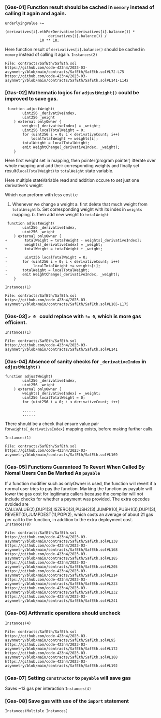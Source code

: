 ### [Gas-01] Function result should be cached in ```memory``` instead of calling it again and again.
```solidity
underlyingValue +=
                (derivatives[i].ethPerDerivative(derivatives[i].balance()) *  
                    derivatives[i].balance()) /
                10 ** 18;
```
Here function result of ```derivatives[i].balance()``` should be cached in ```memory``` instead of calling it again.
```Instances(2)```
```
File: contracts/SafEth/SafEth.sol
https://github.com/code-423n4/2023-03-asymmetry/blob/main/contracts/SafEth/SafEth.sol#L72-L75
https://github.com/code-423n4/2023-03-asymmetry/blob/main/contracts/SafEth/SafEth.sol#L141-L142
```

### [Gas-02] Mathematic logics for ```adjustWeight()``` could be improved to save gas.
```solidity
 function adjustWeight(
        uint256 _derivativeIndex, 
        uint256 _weight
    ) external onlyOwner {  
        weights[_derivativeIndex] = _weight;
        uint256 localTotalWeight = 0;
        for (uint256 i = 0; i < derivativeCount; i++) 
            localTotalWeight += weights[i]; 
        totalWeight = localTotalWeight;
        emit WeightChange(_derivativeIndex, _weight); 
    }
```
Here first weight set in mapping, then pointer(program pointer) itterate over whole mapping and add their corresponding weights and finally set result(```localTotalWeight```) to ```totalWeight``` state variable.

Here multiple stateVariable read and addition occure to set just one derivative's weight

Which can preform with less cost i.e
1. Whenever we change a weight
     a. first delete that much weight from ```totalWeight```
     b. Set corresponding weight with its index in ```weights``` mapping. 
     b. then add new weight to ```totalWeight```

```solidity
 function adjustWeight(
        uint256 _derivativeIndex, 
        uint256 _weight
    ) external onlyOwner {  
+        totalWeight = totalWeight - weights[_derivativeIndex];
         weights[_derivativeIndex] = _weight;
+        totalWeight = totalWeight + _weight;

-        uint256 localTotalWeight = 0;
-       for (uint256 i = 0; i < derivativeCount; i++) 
-            localTotalWeight += weights[i]; 
-       totalWeight = localTotalWeight;
-       emit WeightChange(_derivativeIndex, _weight); 
    }
```
```Instances(1)```
```
File: contracts/SafEth/SafEth.sol
https://github.com/code-423n4/2023-03-asymmetry/blob/main/contracts/SafEth/SafEth.sol#L165-L175
```

### [Gas-03] ```> 0 ``` could replace with ```!= 0```, which is more gas efficient.
```Instances(1)```
```
File: contracts/SafEth/SafEth.sol
https://github.com/code-423n4/2023-03-asymmetry/blob/main/contracts/SafEth/SafEth.sol#L141
```

### [Gas-04] Absence of sanity checks for ```_derivativeIndex``` in ```adjustWeight()```
```solidity
function adjustWeight(
        uint256 _derivativeIndex, 
        uint256 _weight
    ) external onlyOwner {  
        weights[_derivativeIndex] = _weight;
        uint256 localTotalWeight = 0;
        for (uint256 i = 0; i < derivativeCount; i++)

        ......
        ......
```
There should be a check that ensure value pair for```weights[_derivativeIndex]``` mapping exists, before making further calls.

```Instances(1)```
```
File: contracts/SafEth/SafEth.sol
https://github.com/code-423n4/2023-03-asymmetry/blob/main/contracts/SafEth/SafEth.sol#L169
```

### [Gas-05] Functions Guaranteed To Revert When Called By Nomal Users Can Be Marked As ```payable```
If a function modifier such as onlyOwner is used, the function will revert if a normal user tries to pay the function. Marking the function as payable will lower the gas cost for legitimate callers because the compiler will not include checks for whether a payment was provided. The extra opcodes avoided are CALLVALUE(2),DUP1(3),ISZERO(3),PUSH2(3),JUMPI(10),PUSH1(3),DUP1(3),REVERT(0),JUMPDEST(1),POP(2), which costs an average of about 21 gas per call to the function, in addition to the extra deployment cost.
```Instances(8)```
```
File: contracts/SafEth/SafEth.sol
https://github.com/code-423n4/2023-03-asymmetry/blob/main/contracts/SafEth/SafEth.sol#L138
https://github.com/code-423n4/2023-03-asymmetry/blob/main/contracts/SafEth/SafEth.sol#L168
https://github.com/code-423n4/2023-03-asymmetry/blob/main/contracts/SafEth/SafEth.sol#L185
https://github.com/code-423n4/2023-03-asymmetry/blob/main/contracts/SafEth/SafEth.sol#L205
https://github.com/code-423n4/2023-03-asymmetry/blob/main/contracts/SafEth/SafEth.sol#L214
https://github.com/code-423n4/2023-03-asymmetry/blob/main/contracts/SafEth/SafEth.sol#L223
https://github.com/code-423n4/2023-03-asymmetry/blob/main/contracts/SafEth/SafEth.sol#L232
https://github.com/code-423n4/2023-03-asymmetry/blob/main/contracts/SafEth/SafEth.sol#L241
```

### [Gas-06] Arithmatic operations should uncheck
```Instances(4)```
```
File: contracts/SafEth/SafEth.sol
https://github.com/code-423n4/2023-03-asymmetry/blob/main/contracts/SafEth/SafEth.sol#L95
https://github.com/code-423n4/2023-03-asymmetry/blob/main/contracts/SafEth/SafEth.sol#L172
https://github.com/code-423n4/2023-03-asymmetry/blob/main/contracts/SafEth/SafEth.sol#L188
https://github.com/code-423n4/2023-03-asymmetry/blob/main/contracts/SafEth/SafEth.sol#L192
```

### [Gas-07] Setting ```constructor``` to ```payable``` will save gas
Saves ~13 gas per interaction
```Instances(4)```

### [Gas-08] Save gas with use of the ```import``` statement
```Instances(Multiple Instances)```




